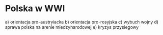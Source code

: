 # Polska w WWI

a) orientacja pro-austryiacka
b) orientacja pro-rosyjska
c) wybuch wojny
d) sprawa polska na arenie miedzynarodowej
e) kryzys przysiegowy
